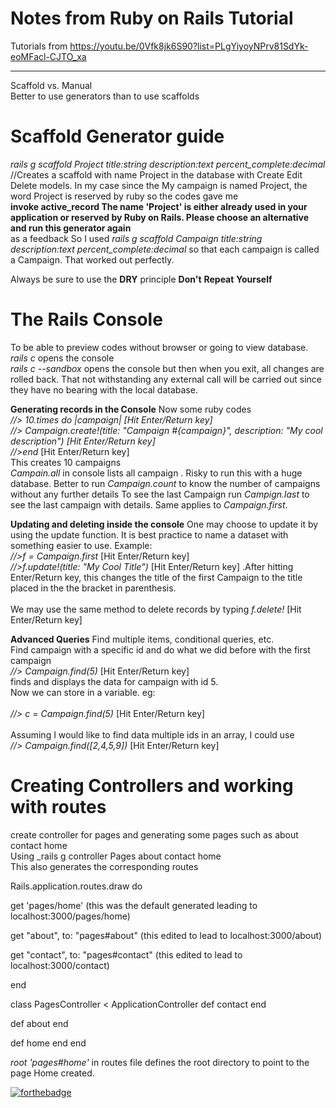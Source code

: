 # Notes from Ruby on Rails Tutorial
Tutorials from https://youtu.be/0Vfk8jk6S90?list=PLgYiyoyNPrv81SdYk-eoMFacl-CJTO_xa <hr>
Scaffold vs. Manual <br>
Better to use generators than to use scaffolds 

# Scaffold Generator guide
_rails g scaffold Project title:string description:text percent_complete:decimal_ //Creates a scaffold with name Project in the database with Create Edit Delete models. In my case since the My campaign is named Project, the word Project is reserved by ruby so the codes gave me<br>
**invoke  active_record
The name 'Project' is either already used in your application or reserved by Ruby on Rails. Please choose an alternative and run this generator again** <br>as a feedback So I used 
_rails g scaffold Campaign title:string description:text percent_complete:decimal_ so that each campaign is called a Campaign. That worked out perfectly. 

Always be sure to use the **DRY** principle
**Don't**
**Repeat** 
**Yourself** 

# The Rails Console
To be able to preview codes without browser or going to view database. 
_rails c_ opens the console<br>
_rails c --sandbox_ opens the console but then when you exit, all changes are rolled back. That not withstanding any external call will be carried out since they have no bearing with the local database. 

**Generating records in the Console**
Now some ruby codes <br>
_//> 10.times do |campaign| [Hit Enter/Return key] <br>
//> Campaign.create!(title: "Campaign #{campaign}", description: "My cool description") [Hit Enter/Return key]<br>
//>end_ [Hit Enter/Return key]<br>
This creates 10 campaigns<br>
_Campain.all_ in console lists all campaign . Risky to run this with a huge database. 
Better to run _Campaign.count_ to know the number of campaigns without any further details
To see the last Campaign run _Campign.last_ to see the last campaign with details. Same applies to _Campaign.first_.

**Updating and deleting inside the console**
One may choose to update it by using the update function. It is best practice to name a dataset with something easier to use. Example: <br>
_//>f = Campaign.first_ [Hit Enter/Return key]<br> 
_//>f.update!(title: "My Cool Title")_ [Hit Enter/Return key] .After hitting Enter/Return key, this changes the title of the first Campaign to the title placed in the the bracket in parenthesis.<br><br>
We may use the same method to delete records by typing _f.delete!_ [Hit Enter/Return key]<br>


**Advanced Queries**
Find multiple items, conditional queries, etc. <br>
Find campaign with a specific id and do what we did before with the first campaign <br>
_//> Campaign.find(5)_ [Hit Enter/Return key]<br> finds and displays the data for campaign with id 5. <br>
Now we can store in a variable. eg: <br>	
_//> c = Campaign.find(5)_ [Hit Enter/Return key]<br><br>
Assuming I would like to find data multiple ids in an array, I could use <br>
_//> Campaign.find([2,4,5,9])_ [Hit Enter/Return key]<br>

# Creating Controllers and working with routes <br>
create controller for pages and generating some pages such as about contact home <br>
Using _rails g controller Pages about contact home <br>
This also generates the corresponding routes

Rails.application.routes.draw do <br>

  get 'pages/home' (this was the default generated leading to localhost:3000/pages/home) <br>

  get "about", to: "pages#about" (this edited to lead to localhost:3000/about) <br> 

  get "contact", to: "pages#contact" (this edited to lead to localhost:3000/contact) <br>

end<br>

class PagesController < ApplicationController
  def contact
  end

  def about
  end

  def home
  end
end


_root 'pages#home'_ in routes file defines the root directory to point to the page Home created. 


[![forthebadge](http://forthebadge.com/images/badges/built-with-love.svg)](https://nixce.com)
